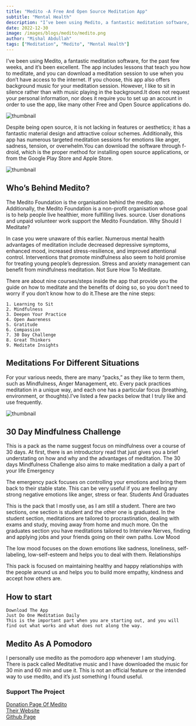 ```yaml
---
title: "Medito -A Free And Open Source Meditation App"
subtitle: "Mental Health"
description: "I’ve been using Medito, a fantastic meditation software, for the past few weeks, and it’s been excellent. The app includes lessons that teach you how to meditate, and you can download a meditation session to use..."
date: 2022-12-30
image: /images/blogs/medito/medito.png
author: "Mishal Abdullah"
tags: ["Meditation", "Medito", "Mental Health"]
---
```



I’ve been using Medito, a fantastic meditation software, for the past few weeks, and it’s been excellent. The app includes lessons that teach you how to meditate, and you can download a meditation session to use when you don’t have access to the internet. If you choose, this app also offers background music for your meditation session. However, I like to sit in silence rather than with music playing in the background.It does not request your personal information, nor does it require you to set up an account in order to use the app, like many other Free and Open Source applications do.

![thumbnail](/images/blogs/medito/medito1.png)

Despite being open source, it is not lacking in features or aesthetics; it has a fantastic material design and attractive colour schemes. Additionally, this app has numerous targeted meditation sessions for emotions like anger, sadness, tension, or overwhelm.You can download the software through f-droid, which is the proper method for installing open source applications, or from the Google Play Store and Apple Store.

![thumbnail](/images/blogs/medito/medito2.png)

## Who’s Behind Medito?

The Medito Foundation is the organisation behind the medito app. Additionally, the Medito Foundation is a non-profit organisation whose goal is to help people live healthier, more fulfilling lives. source. User donations and unpaid volunteer work support the Medito Foundation.
Why Should I Meditate?

In case you were unaware of this earlier. Numerous mental health advantages of meditation include decreased depressive symptoms, enhanced mood, increased stress-resilience, and improved attentional control. Interventions that promote mindfulness also seem to hold promise for treating young people’s depression. Stress and anxiety management can benefit from mindfulness meditation.
Not Sure How To Meditate.

There are about nine courses/steps inside the app that provide you the guide on how to meditate and the benefits of doing so, so you don’t need to worry if you don’t know how to do it.These are the nine steps:

    1. Learning to Sit
    2. Mindfulness
    3. Deepen Your Practice
    4. Open Awareness
    5. Gratitude
    6. Compassion
    7. 30 Day Challenge
    8. Great Thinkers
    9. Meditate Insights

## Meditations For Different Situations

For your various needs, there are many “packs,” as they like to term them, such as Mindfulness, Anger Management, etc. Every pack practices meditation in a unique way, and each one has a particular focus (breathing, environment, or thoughts).I’ve listed a few packs below that I truly like and use frequently.

![thumbnail](/images/blogs/medito/medito3.png)

## 30 Day Mindfulness Challenge

This is a pack as the name suggest focus on mindfulness over a course of 30 days. At first, there is an introductory read that just gives you a brief understating on how and why and the advantages of meditation. The 30 days Mindfulness Challenge also aims to make meditation a daily a part of your life
Emergency

The emergency pack focuses on controlling your emotions and bring them back to their stable state. This can be very useful if you are feeling any strong negative emotions like anger, stress or fear.
Students And Graduates

This is the pack that I mostly use, as I am still a student. There are two sections, one section is student and the other one is graduated. In the student section, meditations are tailored to procrastination, dealing with exams and study, moving away from home and much more. On the graduates section you have meditations tailored to Interview Nerves, finding and applying jobs and your friends going on their own paths.
Low Mood

The low mood focuses on the down emotions like sadness, loneliness, self-labeling, low-self-esteem and helps you to deal with them.
Relationships

This pack is focused on maintaining healthy and happy relationships with the people around us and helps you to build more empathy, kindness and accept how others are.

## How to start

    Download The App
    Just Do One Meditation Daily
    This is the important part when you are starting out, and you will find out what works and what does not along the way.

## Medito As A Pomodoro

I personally use medito as the pomodoro app whenever I am studying. There is pack called Meditative music and I have downloaded the music for 30 min and 60 min and use it. This is not an official feature or the intended way to use medito, and it’s just something I found useful.

### Support The Project

[Donation Page Of Medito](https://meditofoundation.org/donate)\
[Their Website](https://meditofoundation.org)\
[Github Page](https://github.com/meditohq/medito-app)

